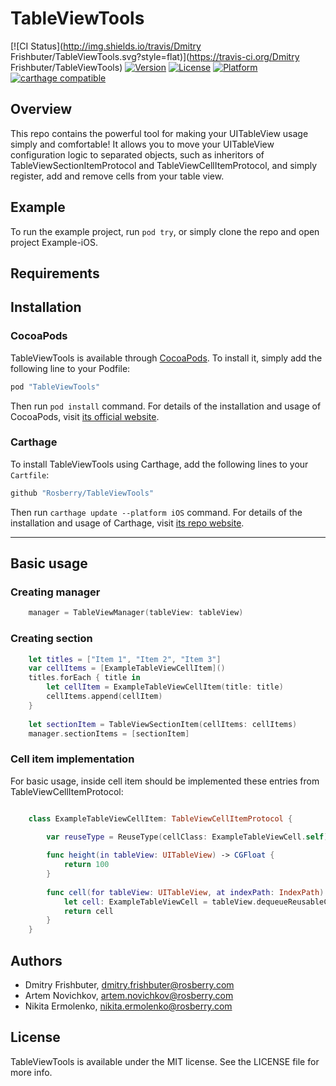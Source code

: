 # TableViewTools

[![CI Status](http://img.shields.io/travis/Dmitry Frishbuter/TableViewTools.svg?style=flat)](https://travis-ci.org/Dmitry Frishbuter/TableViewTools)
[![Version](https://img.shields.io/cocoapods/v/TableViewTools.svg?style=flat)](http://cocoapods.org/pods/TableViewTools)
[![License](https://img.shields.io/cocoapods/l/TableViewTools.svg?style=flat)](http://cocoapods.org/pods/TableViewTools)
[![Platform](https://img.shields.io/cocoapods/p/TableViewTools.svg?style=flat)](http://cocoapods.org/pods/TableViewTools)
[![carthage compatible](https://img.shields.io/badge/Carthage-compatible-blue.svg)](https://github.com/Carthage/Carthage) 

## Overview

This repo contains the powerful tool for making your UITableView usage simply and comfortable! It allows you to move your UITableView configuration logic to separated objects, such as inheritors of TableViewSectionItemProtocol and TableViewCellItemProtocol, and simply register, add and remove cells from your table view.

## Example

To run the example project, run `pod try`, or simply clone the repo and open project Example-iOS.

## Requirements

## Installation
### CocoaPods

TableViewTools is available through [CocoaPods](http://cocoapods.org). To install
it, simply add the following line to your Podfile:

```ruby
pod "TableViewTools"
```

Then run `pod install` command. For details of the installation and usage of CocoaPods, visit [its official website](https://cocoapods.org).

### Carthage

To install TableViewTools using Carthage, add the following lines to your `Cartfile`:

```ruby
github "Rosberry/TableViewTools"
```

Then run `carthage update --platform iOS` command. For details of the installation and usage of Carthage, visit [its  repo website](https://github.com/Carthage/Carthage).

---

## Basic usage

### Creating manager

```swift
	manager = TableViewManager(tableView: tableView)

```

### Creating section

```swift
	let titles = ["Item 1", "Item 2", "Item 3"]
    var cellItems = [ExampleTableViewCellItem]()
    titles.forEach { title in
        let cellItem = ExampleTableViewCellItem(title: title)
        cellItems.append(cellItem)
    }
    
    let sectionItem = TableViewSectionItem(cellItems: cellItems)
    manager.sectionItems = [sectionItem]

```

### Cell item implementation

For basic usage, inside cell item should be implemented these entries from TableViewCellItemProtocol:

```swift

	class ExampleTableViewCellItem: TableViewCellItemProtocol {

		var reuseType = ReuseType(cellClass: ExampleTableViewCell.self)
	    
	    func height(in tableView: UITableView) -> CGFloat {
	        return 100
	    }
	    
	    func cell(for tableView: UITableView, at indexPath: IndexPath) -> UITableViewCell {
	        let cell: ExampleTableViewCell = tableView.dequeueReusableCell()
	        return cell
	    }
	}
```

## Authors

* Dmitry Frishbuter, dmitry.frishbuter@rosberry.com
* Artem Novichkov, artem.novichkov@rosberry.com
* Nikita Ermolenko, nikita.ermolenko@rosberry.com

## License

TableViewTools is available under the MIT license. See the LICENSE file for more info.
